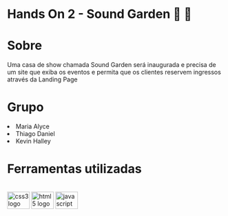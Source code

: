 # Hands On 2 - Sound Garden :guitar: :musical_note:

# Sobre

Uma casa de show chamada Sound Garden será inaugurada e precisa de um site que exiba os eventos e permita que os clientes reservem ingressos através da Landing Page


# Grupo

 <li> Maria Alyce
 <li> Thiago Daniel
 <li> Kevin Halley
 
 # Ferramentas utilizadas 
 <br>
<img src="https://cdn.jsdelivr.net/gh/devicons/devicon/icons/css3/css3-original.svg" height="40" width="52" alt="css3 logo"  />
  <img src="https://cdn.jsdelivr.net/gh/devicons/devicon/icons/html5/html5-original.svg" height="40" width="52" alt="html5 logo"  />
  <img src="https://cdn.jsdelivr.net/gh/devicons/devicon/icons/javascript/javascript-original.svg" height="40" width="52" alt="javascript logo"  />